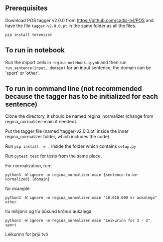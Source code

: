 ## Prerequisites

Download POS tagger v2.0.0 from https://github.com/cadia-lvl/POS and have the file `tagger-v2.0.0.pt` in the same folder as all the files.

`pip install tokenizer`

## To run in notebook

Run the import cells in `regina-notebook.ipynb` and then run `run_sentence(input, domain)` for an input sentence, the domain can be 'sport' or 'other'.

## To run in command line (not recommended because the tagger has to be initialized for each sentence)

Clone the directory, it should be named regina_normalizer (change from regina_normalizer-main if needed).

Put the tagger file (named ‘tagger-v2.0.0.pt’ inside the inner regina_normalizer folder, which includes the code)

Run `pip install -e .` inside the folder which contains `setup.py`

Run `pytest test` for tests from the same place.

For normalization, run:

`python3 -W ignore -m regina_normalizer.main {sentence-to-be-normalized} {domain}`

for example

`python3 -W ignore -m regina_normalizer.main "10.010.000 kr aukalega" other`

tíu milljónir og tíu þúsund krónur aukalega 

`python3 -W ignore -m regina_normalizer.main "Leikurinn for 3 - 2" sport`

Leikurinn for  þrjú  tvö 


